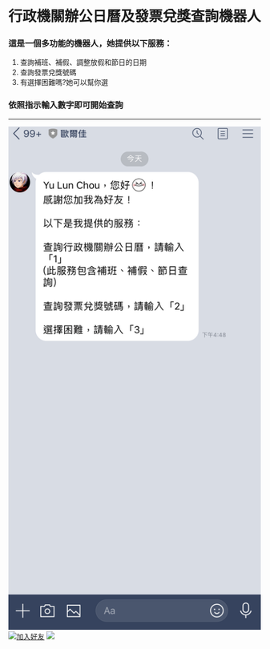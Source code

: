 # 行政機關辦公日曆及發票兌獎查詢機器人 #
### 這是一個多功能的機器人，她提供以下服務：
1.  查詢補班、補假、調整放假和節日的日期
2.  查詢發票兌獎號碼
3.  有選擇困難嗎?她可以幫你選 
### 依照指示輸入數字即可開始查詢
---
![Alt text](/line.png)
<a href="https://lin.ee/19sd1JCmM"><img src="https://scdn.line-apps.com/n/line_add_friends/btn/zh-Hant.png" alt="加入好友" height="36" border="0"></a>
<img src="https://qr-official.line.me/sid/M/428vccdn.png">